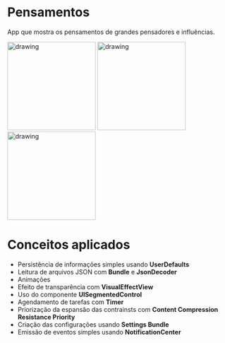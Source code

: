 # Pensamentos
App que mostra os pensamentos de grandes pensadores e influências.

<span>
  <img src="https://user-images.githubusercontent.com/56967435/214870580-3c7a279a-c694-4098-b1e9-191d162f40b8.png" alt="drawing" width="200"/>
  <img src="https://user-images.githubusercontent.com/56967435/214870604-499fab82-e3ed-4c63-b68c-38ee3f5fe825.png" alt="drawing" width="200"/>
  <img src="https://user-images.githubusercontent.com/56967435/214870616-c8aa85cb-15ca-4e0d-8aa8-6adca329e63a.png" alt="drawing" width="200"/>
</span>

# Conceitos aplicados

* Persistência de informações simples usando **UserDefaults**
* Leitura de arquivos JSON com **Bundle** e **JsonDecoder**
* Animações
* Efeito de transparência com **VisualEffectView**
* Uso do componente **UISegmentedControl**
* Agendamento de tarefas com **Timer**
* Priorização da espansão das contrainsts com **Content Compression Resistance Priority**
* Criação das configurações usando **Settings Bundle**
* Emissão de eventos simples usando **NotificationCenter**
